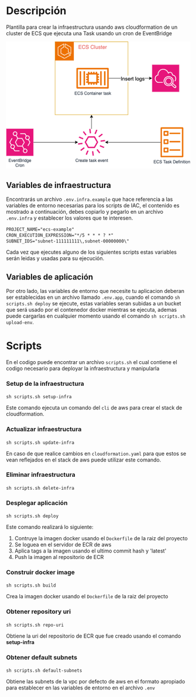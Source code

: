 # Descripción
Plantilla para crear la infraestructura usando aws cloudformation de un cluster de ECS que ejecuta una Task usando un cron de EventBridge

<img width="600px" src='https://github.com/CrissAlvarezH/aws-ecs-iac-template/blob/main/infra-diagram.png'/>

## Variables de infraestructura
Encontrarás un archivo `.env.infra.example` que hace referencia a las variables de entorno necesarias para los scripts
de IAC, el contenido es mostrado a continuación, debes copiarlo y pegarlo en un archivo `.env.infra` y 
establecer los valores que te interesen.
```
PROJECT_NAME="ecs-example"
CRON_EXECUTION_EXPRESSION="*/5 * * * ? *"
SUBNET_IDS="subnet-111111111\,subnet-00000000\"
```
Cada vez que ejecutes alguno de los siguientes scripts estas variables serán leidas y usadas para su ejecución.

## Variables de aplicación
Por otro lado, las variables de entorno que necesite tu aplicacion deberan ser establecidas en un archivo llamado
`.env.app`, cuando el comando `sh scripts.sh deploy` se ejecute, estas variables seran subidas a un bucket que será
usado por el contenedor docker mientras se ejecuta, ademas puede
cargarlas en cualquier momento usando el comando `sh scripts.sh upload-env`.

# Scripts
En el codigo puede encontrar un archivo `scripts.sh` el cual contiene el codigo necesario para deployar la infraestructura y manipularla

### Setup de la infraestructura

`sh scripts.sh setup-infra`

Este comando ejecuta un comando del `cli` de aws para crear el stack de cloudformation.

### Actualizar infraestructura

`sh scripts.sh update-infra`

En caso de que realice cambios en `cloudformation.yaml` para que estos se vean reflejados en el stack de aws puede utilizar este comando.

### Eliminar infraestructura

`sh scripts.sh delete-infra`

### Desplegar aplicación

`sh scripts.sh deploy`

Este comando realizará lo siguiente:
1. Contruye la imagen docker usando el `Dockerfile` de la raiz del proyecto
2. Se loguea en el servidor de ECR de aws
3. Aplica tags a la imagen usando el ultimo commit hash y 'latest'
4. Push la imagen al repositorio de ECR

### Construir docker image

`sh scripts.sh build`

Crea la imagen docker usando el `Dockerfile` de la raiz del proyecto

### Obtener repository uri

`sh scripts.sh repo-uri`

Obtiene la uri del repositorio de ECR que fue creado usando el comando **setup-infra**

### Obtener default subnets

`sh scripts.sh default-subnets`

Obtiene las subnets de la vpc por defecto de aws en el formato apropiado para establecer en las variables de entorno en el archivo `.env`
